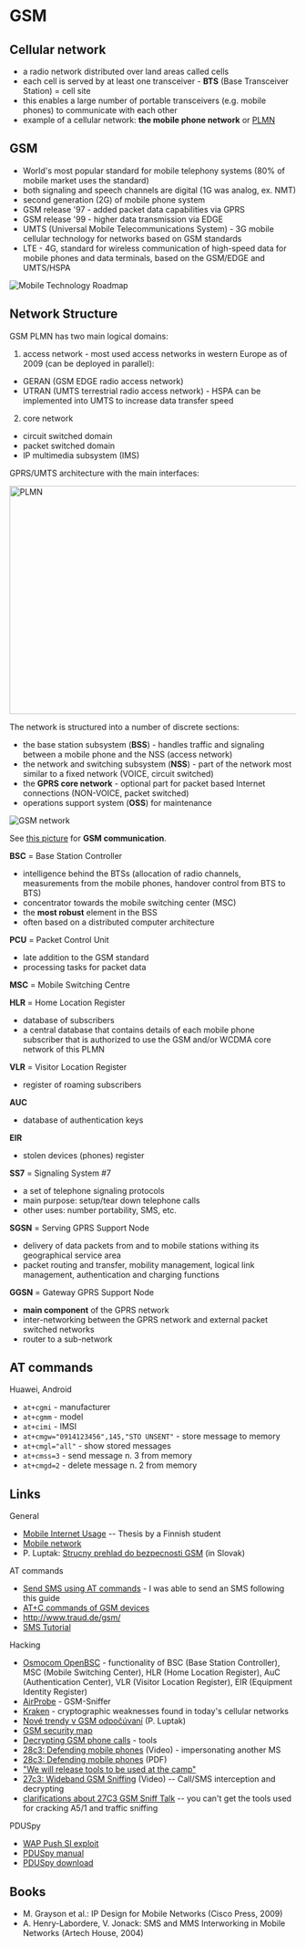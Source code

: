 # GSM

## Cellular network

 * a radio network distributed over land areas called cells
 * each cell is served by at least one transceiver - **BTS** (Base Transceiver Station) = cell site
 * this enables a large number of portable transceivers (e.g. mobile phones) to communicate with each other
 * example of a cellular network: **the mobile phone network** or [PLMN](http://en.wikipedia.org/wiki/PLMN)

## GSM

 * World's most popular standard for mobile telephony systems (80% of mobile market uses the standard)
 * both signaling and speech channels are digital (1G was analog, ex. NMT)
 * second generation (2G) of mobile phone system
 * GSM release '97 - added packet data capabilities via GPRS
 * GSM release '99 - higher data transmission via EDGE
 * UMTS (Universal Mobile Telecommunications System) - 3G mobile cellular technology for networks based on GSM standards
 * LTE - 4G, standard for wireless communication of high-speed data for mobile phones and data terminals, based on the GSM/EDGE and UMTS/HSPA


<img src="https://raw.github.com/jreisinger/blog/master/files/mobile_technology_roadmap.png" alt="Mobile Technology Roadmap">

## Network Structure

GSM PLMN has two main logical domains:

1. access network - most used access networks in western Europe as of 2009 (can be deployed in parallel):
 * GERAN (GSM EDGE radio access network)
 * UTRAN (UMTS terrestrial radio access network) - HSPA can be implemented into UMTS to increase data transfer speed
2. core network
 * circuit switched domain
 * packet switched domain
 * IP multimedia subsystem (IMS)

GPRS/UMTS architecture with the main interfaces:

<img src="https://raw.github.com/jreisinger/blog/master/files/plmn.jpeg" alt="PLMN" height="400" width="700">

The network is structured into a number of discrete sections:

 * the base station subsystem (**BSS**) - handles traffic and signaling between a mobile phone and the NSS (access network)
 * the network and switching subsystem (**NSS**) - part of the network most similar to a fixed network (VOICE, circuit switched)
 * the **GPRS core network** - optional part for packet based Internet connections (NON-VOICE, packet switched)
 * operations support system (**OSS**) for maintenance

![GSM network](https://raw.github.com/jreisinger/blog/master/files/gsm_structure.png)

See [this picture](https://raw.github.com/jreisinger/blog/master/files/gsm_communication.jpg) for **GSM communication**.

**BSC** = Base Station Controller

 * intelligence behind the BTSs (allocation of radio channels, measurements from the mobile phones, handover control from BTS to BTS)
 * concentrator towards the mobile switching center (MSC)
 * the **most robust** element in the BSS
 * often based on a distributed computer architecture

**PCU** = Packet Control Unit

 * late addition to the GSM standard
 * processing tasks for packet data

**MSC** = Mobile Switching Centre

**HLR** = Home Location Register

 * database of subscribers
 * a central database that contains details of each mobile phone subscriber that is authorized to use the GSM and/or WCDMA core network of this PLMN

**VLR** = Visitor Location Register

 * register of roaming subscribers

**AUC**

 * database of authentication keys

**EIR**

 * stolen devices (phones) register

**SS7** = Signaling System #7

 * a set of telephone signaling protocols
 * main purpose: setup/tear down telephone calls
 * other uses: number portability, SMS, etc.

**SGSN** = Serving GPRS Support Node

 * delivery of data packets from and to mobile stations withing its geographical service area
 * packet routing and transfer, mobility management, logical link management, authentication and charging functions

**GGSN** = Gateway GPRS Support Node

 * **main component** of the GPRS network
 * inter-networking between the GPRS network and external packet switched networks
 * router to a sub-network

## AT commands

Huawei, Android

 * `at+cgmi` - manufacturer
 * `at+cgmm` -  model
 * `at+cimi` - IMSI
 * `at+cmgw="0914123456",145,"STO UNSENT"` - store message to memory
 * `at+cmgl="all"` - show stored messages
 * `at+cmss=3` - send message n. 3 from memory
 * `at+cmgd=2` - delete message n. 2 from memory

## Links

General

* [Mobile Internet Usage](http://lib.tkk.fi/Dipl/2009/urn100072.pdf) -- Thesis by a Finnish student
* [Mobile network](http://en.wikipedia.org/wiki/Mobile_network)
* P. Luptak: [Strucny prehlad do bezpecnosti GSM](http://www.nethemba.com/gsm-zranitelnosti.pdf) (in Slovak)

AT commands

* [Send SMS using AT commands](http://www.smssolutions.net/tutorials/gsm/sendsmsat/) - I was able to send an SMS following this guide
* [AT+C commands of GSM devices](http://gatling.ikk.sztaki.hu/~kissg/gsm/at+c.html)
* http://www.traud.de/gsm/
* [SMS Tutorial](http://www.developershome.com/sms/)

Hacking

 * [Osmocom OpenBSC](http://openbsc.osmocom.org/trac/) - functionality of BSC (Base Station Controller), MSC (Mobile Switching Center), HLR (Home Location Register), AuC (Authentication Center), VLR (Visitor Location Register), EIR (Equipment Identity Register)
 * [AirProbe](https://svn.berlin.ccc.de/projects/airprobe/) - GSM-Sniffer
 * [Kraken](http://reflextor.com/trac/a51) - cryptographic weaknesses found in today's cellular networks
 * [Nové trendy v GSM odpočúvaní](https://www.nethemba.com/sk/blog/-/blogs/nove-trendy-v-gsm-odpocuvani) (P. Luptak)
 * [GSM security map](http://gsmmap.org/)
 * [Decrypting GSM phone calls](http://srlabs.de/research/decrypting_gsm/) - tools
 * [28c3: Defending mobile phones](http://www.youtube.com/user/28c3#p/search/0/YWdHSJsEOck) (Video) - impersonating another MS
  * [28c3: Defending mobile phones](http://events.ccc.de/congress/2011/Fahrplan/attachments/1994_111217.SRLabs-28C3-Defending_mobile_phones.pdf) (PDF)
  * ["We will release tools to be used at the camp"](http://srlabs.de/events/gprs-intercept-wardriving-phone-networks-at-the-ccc-camp-finowfurt-august-10-2011/)
 * [27c3: Wideband GSM Sniffing](http://www.youtube.com/watch?v=lsIriAdbttc) (Video) -- Call/SMS interception and decrypting
  * [clarifications about 27C3 GSM Sniff Talk](http://lists.osmocom.org/pipermail/baseband-devel/2010-December/000912.html) -- you can't get the tools used for cracking A5/1 and traffic sniffing

PDUSpy

 * [WAP Push SI exploit](http://www.silentservices.de/adv03-2009.html)
 * [PDUSpy manual](http://www.nobbi.com/pduspy.html)
 * [PDUSpy download](http://www.nobbi.com/download.html#pduspy)

## Books

 * M. Grayson et al.: IP Design for Mobile Networks (Cisco Press, 2009)
 * A. Henry-Labordere, V. Jonack: SMS and MMS Interworking in Mobile Networks (Artech House, 2004)

